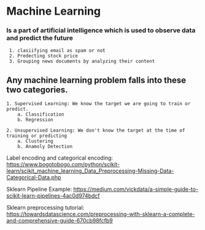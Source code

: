 
# Machine Learning
### Is a part of artificial intelligence which is used to observe data and predict the future
     
     1. clasiifying email as spam or not
     2. Predecting stock price
     3. Grouping news documents by analyzing their content


## Any machine learning problem falls into these two categories.
    
    1. Supervised Learning: We know the target we are going to train or predict.
        a. Classification
        b. Regression
    
    2. Unsupervised Learning: We don't know the target at the time of training or predicting
        a. Clustering
        b. Anamoly Detection




























Label encoding and categorical encoding: https://www.bogotobogo.com/python/scikit-learn/scikit_machine_learning_Data_Preprocessing-Missing-Data-Categorical-Data.php


Sklearn Pipeline Example: https://medium.com/vickdata/a-simple-guide-to-scikit-learn-pipelines-4ac0d974bdcf


Sklearn preprocessing tutorial:  https://towardsdatascience.com/preprocessing-with-sklearn-a-complete-and-comprehensive-guide-670cb98fcfb9